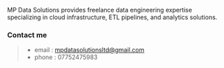 
MP Data Solutions provides freelance data engineering expertise specializing in cloud infrastructure, ETL pipelines, and analytics solutions.

### Contact me

>- email : mpdatasolutionsltd@gmail.com
>- phone : 07752475983
